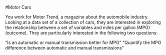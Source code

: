 #Motor Cars

You work for Motor Trend, a magazine about the automobile industry. Looking at a data set of a collection of cars, they are interested in exploring the relationship between a set of variables and miles per gallon (MPG) (outcome). They are particularly interested in the following two questions:

“Is an automatic or manual transmission better for MPG”
"Quantify the MPG difference between automatic and manual transmissions"

